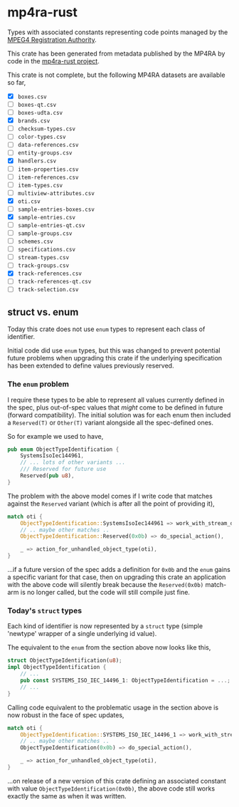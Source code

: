 # mp4ra-rust

Types with associated constants representing code points managed by the
[MPEG4 Registration Authority](https://mp4ra.org/).

This crate has been generated from metadata published by the MP4RA by code in the
[mp4ra-rust project](https://github.com/dholroyd/mp4ra-rust).

This crate is not complete, but the following MP4RA datasets are available so far,

 - [x] `boxes.csv`
 - [ ] `boxes-qt.csv`
 - [ ] `boxes-udta.csv`
 - [x] `brands.csv`
 - [ ] `checksum-types.csv`
 - [ ] `color-types.csv`
 - [ ] `data-references.csv`
 - [ ] `entity-groups.csv`
 - [x] `handlers.csv`
 - [ ] `item-properties.csv`
 - [ ] `item-references.csv`
 - [ ] `item-types.csv`
 - [ ] `multiview-attributes.csv`
 - [x] `oti.csv`
 - [ ] `sample-entries-boxes.csv`
 - [x] `sample-entries.csv`
 - [ ] `sample-entries-qt.csv`
 - [ ] `sample-groups.csv`
 - [ ] `schemes.csv`
 - [ ] `specifications.csv`
 - [ ] `stream-types.csv`
 - [ ] `track-groups.csv`
 - [x] `track-references.csv`
 - [ ] `track-references-qt.csv`
 - [ ] `track-selection.csv`

## struct vs. enum

Today this crate does not use `enum` types to represent each class of identifier.

Initial code did use `enum` types, but this was changed to prevent potential future problems when upgrading this
crate if the underlying specification has been extended to define values previously reserved.

### The `enum` problem
  
I require these types to be able to represent all values currently defined in the spec, plus out-of-spec values that
_might_ come to be defined in future (forward compatibility).  The initial solution was for each enum then included a
`Reserved(T)` or `Other(T)` variant alongside all the spec-defined ones.

So for example we used to have,

```rust
pub enum ObjectTypeIdentification {
    SystemsIsoIec144961,
    // ... lots of other variants ...
    /// Reserved for future use
    Reserved(pub u8),
}
```

The problem with the above model comes if I write code that matches against the `Reserved` variant (which is after all
the point of providing it),

```rust
match oti {
    ObjectTypeIdentification::SystemsIsoIec144961 => work_with_stream_data(),
    // .. maybe other matches ..
    ObjectTypeIdentification::Reserved(0x0b) => do_special_action(),

    _ => action_for_unhandled_object_type(oti),
}
```

...if a future version of the spec adds a definition for `0x0b` and the `enum` gains a specific variant for that
case, then on upgrading this crate an application with the above code will silently break because the `Reserved(0x0b)`
match-arm is no longer called, but the code will still compile just fine.

### Today's `struct` types

Each kind of identifier is now represented by a `struct` type (simple 'newtype' wrapper of a single underlying
id value).

The equivalent to the `enum` from the section above now looks like this,

```rust
struct ObjectTypeIdentification(u8);
impl ObjectTypeIdentification {
    // ...
    pub const SYSTEMS_ISO_IEC_14496_1: ObjectTypeIdentification = ...;
    // ...
}
```

Calling code equivalent to the problematic usage in the section above is now robust in the face of spec
updates,

```rust
match oti {
    ObjectTypeIdentification::SYSTEMS_ISO_IEC_14496_1 => work_with_stream_data(),
    // .. maybe other matches ..
    ObjectTypeIdentification(0x0b) => do_special_action(),

    _ => action_for_unhandled_object_type(oti),
}
```

...on release of a new version of this crate defining an associated constant with value
`ObjectTypeIdentification(0x0b)`, the above code still works exactly the same as when it was written.